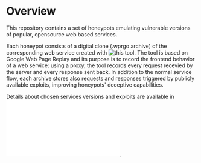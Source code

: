 # Overview

This repository contains a set of honeypots emulating vulnerable versions of popular, opensource web based services. 

Each honeypot consists of a digital clone (.wprgo archive) of the corresponding web service created with ![this tool](https://github.com/mina-aq/honeypot_internship). The tool is
based on Google Web Page Replay and its purpose is to record the frontend behavior of a web service: using a proxy, the tool records every request 
recevied by the server and every response sent back. In addition to the normal service flow, each archive stores also requests and responses triggered 
by publicly available exploits, improving honeypots' deceptive capabilities. 

Details about chosen services versions and exploits are available in ![this list](./vulnerable-services.md). 
